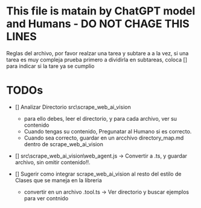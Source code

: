 # This file is matain by ChatGPT model and Humans - DO NOT CHAGE THIS LINES

Reglas del archivo, por favor realzar una tarea y subtare a a la vez,
si una tarea es muy compleja prueba primero a dividirla en subtareas,
coloca [] para indicar si la tare ya se cumplio

# TODOs

- [] Analizar Directorio src\scrape_web_ai_vision

  - para ello debes, leer el directorio, y para cada archivo, ver su contenido
  - Cuando tengas su contenido, Pregunatar al Humano si es correcto.
  - Cuando sea correcto, guardar en un arcchivo directory_map.md dentro de scrape_web_ai_vision

- [] src\scrape_web_ai_vision\web_agent.js -> Convertir a .ts, y guardar archivo, sin omitir contenido!!.

- [] Sugerir como integrar scrape_web_ai_vision al resto del estilo de Clases que se maneja en la libreria
  - convertir en un archivo .tool.ts -> Ver directorio y buscar ejemplos para ver contnido
